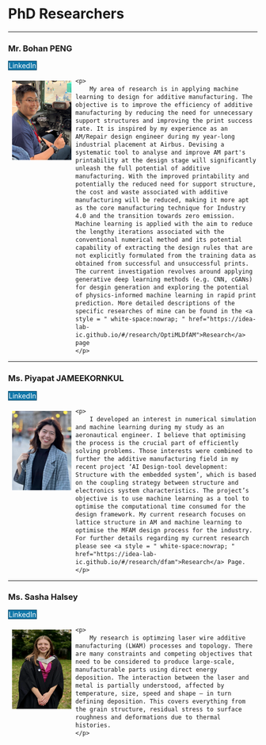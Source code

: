 <h1> PhD Researchers </h1>
<!-- Add icon library -->
<link rel="stylesheet" href="https://cdnjs.cloudflare.com/ajax/libs/font-awesome/4.7.0/css/font-awesome.min.css">

<hr>
<h3 id="bohan"> Mr. Bohan PENG </h3>
<!-- <a href="https://www.linkedin.com/in/bohan-peng-573724147?lipi=urn%3Ali%3Apage%3Ad_flagship3_profile_view_base_contact_details%3B%2BWE3htgqQReLi0wGtMulFQ%3D%3D" style="text-decoration: none;" title="LinkedIn" class="btn btn-linkedin btn-lg" target = "_blank"><i class="fa fa-linkedin fa-fw"></i> LinkedIn</a> -->
<a href="https://www.linkedin.com/in/bohan-peng-573724147/" style="text-decoration: none;" title="LinkedIn" class="btn btn-linkedin btn-lg" target = "_blank"><i class="fa fa-linkedin fa-fw"></i> LinkedIn</a>
<div class="square">
	<div>
		<img src="/../_profilePhotos/bohan.jpg" width=120 height=160
				alt="Bohan" >
	</div>
	
	<p>
		My area of research is in applying machine learning to design for additive manufacturing. The objective is to improve the efficiency of additive manufacturing by reducing the need for unnecessary support structures and improving the print success rate. It is inspired by my experience as an AM/Repair design engineer during my year-long industrial placement at Airbus. Devising a systematic tool to analyse and improve AM part's printability at the design stage will significantly unleash the full potential of additive manufacturing. With the improved printability and potentially the reduced need for support structure, the cost and waste associated with additive manufacturing will be reduced, making it more apt as the core manufacturing technique for Industry 4.0 and the transition towards zero emission. Machine learning is applied with the aim to reduce the lengthy iterations associated with the conventional numerical method and its potential capability of extracting the design rules that are not explicitly formulated from the training data as obtained from successful and unsuccessful prints. The current investigation revolves around applying generative deep learning methods (e.g. CNN, cGANs) for desgin generation and exploring the potential of physics-informed machine learning in rapid print prediction. More detailed descriptions of the specific researches of mine can be found in the <a style = " white-space:nowrap; " href="https://idea-lab-ic.github.io/#/research/OptiMLDfAM">Research</a> page
	</p>
</div>

<hr>
<h3 id="pat"> Ms. Piyapat JAMEEKORNKUL </h3>
<a href="https://th.linkedin.com/in/piyapat-jameekornkul-861670175" style="text-decoration: none;" title="LinkedIn" class="btn btn-linkedin btn-lg" target = "_blank"><i class="fa fa-linkedin fa-fw"></i> LinkedIn</a>
<!-- <a href="#" style="text-decoration: none;" title="Twitter" class="twitter" target = "_blank"><i class="fa fa-twitter fa-fw"></i> Tweet</a> -->
<div class="square">
	<div>
		<img src="/../_profilePhotos/pat.jpg" width=120 height=160
				alt="Pat">
	</div>
	
	<p>
		I developed an interest in numerical simulation and machine learning during my study as an aeronautical engineer. I believe that optimising the process is the crucial part of efficiently solving problems. Those interests were combined to further the additive manufacturing field in my recent project ‘AI Design-tool development: Structure with the embedded system’, which is based on the coupling strategy between structure and electronics system characteristics. The project’s objective is to use machine learning as a tool to optimise the computational time consumed for the design framework. My current research focuses on lattice structure in AM and machine learning to optimise the MFAM design process for the industry. For further details regarding my current research please see <a style = " white-space:nowrap; " href="https://idea-lab-ic.github.io/#/research/dfam">Research</a> Page. 
	</p>
</div>

<hr>
<h3 id="amber"> Ms. Sasha Halsey </h3>
<a href="https://www.linkedin.com/in/sasha-halsey-51a172202/" style="text-decoration: none;" title="LinkedIn" class="btn btn-linkedin btn-lg" target = "_blank"><i class="fa fa-linkedin fa-fw"></i> LinkedIn</a>
<!-- <a href="#" style="text-decoration: none;" title="Twitter" class="twitter" target = "_blank"><i class="fa fa-twitter fa-fw"></i> Tweet</a> -->
<div class="square">
	<div>
		<img src="/../_profilePhotos/sasha.jpg" width=120 height=160
				alt="Sasha">
	</div>
	
	<p>
		My research is optimzing laser wire additive manufacturing (LWAM) processes and topology. There are many constraints and competing objectives that need to be considered to produce large-scale, manufacturable parts using direct energy deposition. The interaction between the laser and metal is partially understood, affected by temperature, size, speed and shape – in turn defining deposition. This covers everything from the grain structure, residual stress to surface roughness and deformations due to thermal histories.
	</p>
</div>

<!-- --------------- TEMPLATE ----------------------- -->
<!-- <hr>
<h3> XXX </h3>
<a href="#" style="text-decoration: none;" title="LinkedIn" class="btn btn-linkedin btn-lg" target = "_blank"><i class="fa fa-linkedin fa-fw"></i> LinkedIn</a>
<a href="#" style="text-decoration: none;" title="Twitter" class="twitter" target = "_blank"><i class="fa fa-twitter fa-fw"></i> Tweet</a>
<div class="square">
	<div>
		<img src="/../_profilePhotos/dummy1.png" width=120 height=150
				alt="HoG1">
	</div>
	
	<p>
		Auctor eu augue ut lectus arcu. Mi quis hendrerit dolor magna eget est lorem ipsum. Praesent tristique magna sit amet. Vestibulum lorem sed risus ultricies tristique nulla. Leo vel fringilla est ullamcorper eget nulla facilisi etiam dignissim. Orci ac auctor augue mauris augue neque. Venenatis urna cursus eget nunc. In hac habitasse platea dictumst vestibulum. Faucibus nisl tincidunt eget nullam non nisi. Velit laoreet id donec ultrices tincidunt arcu non sodales. Auctor eu augue ut lectus arcu. Mi quis hendrerit dolor magna eget est lorem ipsum. Praesent tristique magna sit amet. Vestibulum lorem sed risus ultricies tristique nulla. Leo vel fringilla est ullamcorper eget nulla facilisi etiam dignissim. Orci ac auctor augue mauris augue neque. Venenatis urna cursus eget nunc. In hac habitasse platea dictumst vestibulum. Faucibus nisl tincidunt eget nullam non nisi. Velit laoreet id donec ultrices tincidunt arcu non sodales.
	</p>
</div> -->
<!-- -------------------------------------------------- -->



<style>
	body {
		margin: 0px;
		text-align: left;
	}

	img {
		float: left;
		margin: 8px;
	}
	p {
		padding-left: 5px;
		text-align: justify;
		font-size: 16px;
	}

   	.btn-linkedin {
		background: #0E76A8;
		border-radius: 0;
		color: #fff;
		border-width: 1px;
		border-style: solid;
		border-color: #084461;
	}
	.btn-linkedin:link, .btn-linkedin:visited {
	  	color: #fff;
	}
	.btn-linkedin:active, .btn-linkedin:hover {
		background: #0E76A8;
		color: #fff;
	}

    .twitter {
		background-color: #55acee;
		color: #fff;
		border-width: 1px;
		border-style: solid;
		border-color: #084461;
		border-radius: 0;
    }
    .twitter:link, .twitter:visited {
	  	color: #fff;
	}
	.twitter:active, .twitter:hover {
		background: #55acee;
		color: #fff;
	}
    .linkedin {
        background-color: #0077b5;
    }
	.Google{
		background-color: #DB4437;
		color: #fff;
		border-width: 1px;
		border-style: solid;
		border-color: #084461;
		border-radius: 0;
	}
	.Google:link, .Google:visited {
	  	color: #fff;
	}
	.Google:active, .Google:hover {
		background: #DB4437;
		color: #fff;
	}

	.researchGate{
		background-color: #0cb;
		color: #FFFFFF;
		border-width: 1px;
		border-style: solid;
		border-color: #084461;
		border-radius: 0;
	}
	.researchGate:link, .researchGate:visited {
	  	color: #FFFFFF;
	}
	.researchGate:active, .researchGate:hover {
		background: #0cb;
		color: #fff;
	}

	
</style>

